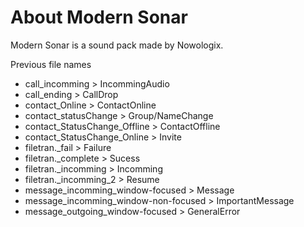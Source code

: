 # About Modern Sonar
Modern Sonar is a sound pack made by Nowologix.

Previous file names
*  call_incomming > IncommingAudio
*  call_ending > CallDrop
*  contact_Online > ContactOnline
*  contact_statusChange > Group/NameChange
*  contact_StatusChange_Offline > ContactOffline
*  contact_StatusChange_Online > Invite
*  filetran._fail > Failure
*  filetran._complete > Sucess
*  filetran._incomming > Incomming
*  filetran._incomming_2 > Resume
*  message_incomming_window-focused > Message
*  message_incomming_window-non-focused > ImportantMessage
*  message_outgoing_window-focused > GeneralError